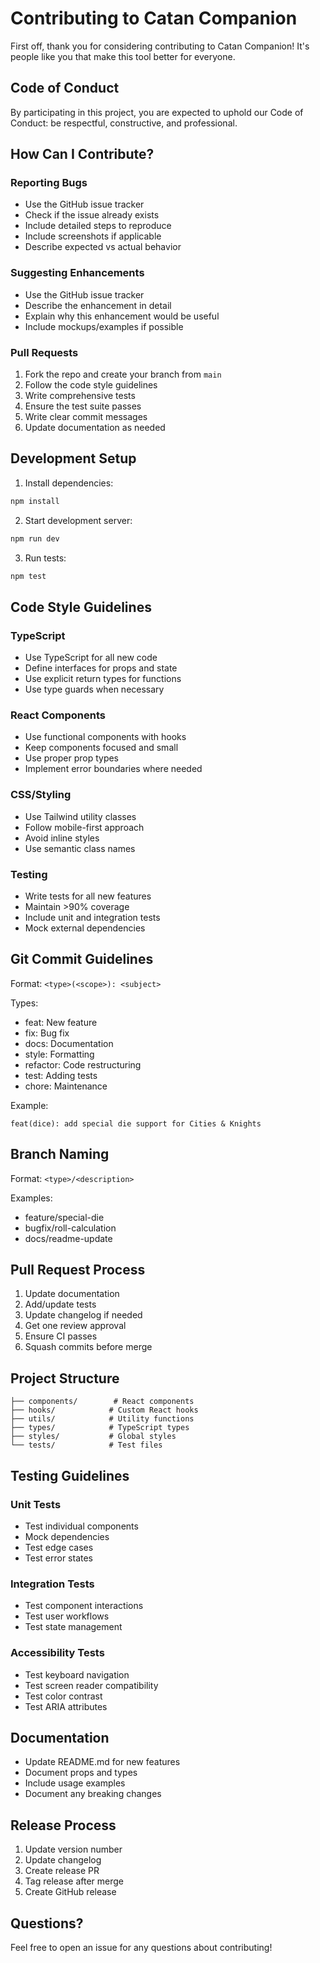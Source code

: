 # Contributing to Catan Companion

First off, thank you for considering contributing to Catan Companion! It's people like you that make this tool better for everyone.

## Code of Conduct

By participating in this project, you are expected to uphold our Code of Conduct: be respectful, constructive, and professional.

## How Can I Contribute?

### Reporting Bugs
- Use the GitHub issue tracker
- Check if the issue already exists
- Include detailed steps to reproduce
- Include screenshots if applicable
- Describe expected vs actual behavior

### Suggesting Enhancements
- Use the GitHub issue tracker
- Describe the enhancement in detail
- Explain why this enhancement would be useful
- Include mockups/examples if possible

### Pull Requests

1. Fork the repo and create your branch from `main`
2. Follow the code style guidelines
3. Write comprehensive tests
4. Ensure the test suite passes
5. Write clear commit messages
6. Update documentation as needed

## Development Setup

1. Install dependencies:
```bash
npm install
```

2. Start development server:
```bash
npm run dev
```

3. Run tests:
```bash
npm test
```

## Code Style Guidelines

### TypeScript
- Use TypeScript for all new code
- Define interfaces for props and state
- Use explicit return types for functions
- Use type guards when necessary

### React Components
- Use functional components with hooks
- Keep components focused and small
- Use proper prop types
- Implement error boundaries where needed

### CSS/Styling
- Use Tailwind utility classes
- Follow mobile-first approach
- Avoid inline styles
- Use semantic class names

### Testing
- Write tests for all new features
- Maintain >90% coverage
- Include unit and integration tests
- Mock external dependencies

## Git Commit Guidelines

Format: `<type>(<scope>): <subject>`

Types:
- feat: New feature
- fix: Bug fix
- docs: Documentation
- style: Formatting
- refactor: Code restructuring
- test: Adding tests
- chore: Maintenance

Example:
```
feat(dice): add special die support for Cities & Knights
```

## Branch Naming

Format: `<type>/<description>`

Examples:
- feature/special-die
- bugfix/roll-calculation
- docs/readme-update

## Pull Request Process

1. Update documentation
2. Add/update tests
3. Update changelog if needed
4. Get one review approval
5. Ensure CI passes
6. Squash commits before merge

## Project Structure

```
├── components/        # React components
├── hooks/            # Custom React hooks
├── utils/            # Utility functions
├── types/            # TypeScript types
├── styles/           # Global styles
└── tests/            # Test files
```

## Testing Guidelines

### Unit Tests
- Test individual components
- Mock dependencies
- Test edge cases
- Test error states

### Integration Tests
- Test component interactions
- Test user workflows
- Test state management

### Accessibility Tests
- Test keyboard navigation
- Test screen reader compatibility
- Test color contrast
- Test ARIA attributes

## Documentation

- Update README.md for new features
- Document props and types
- Include usage examples
- Document any breaking changes

## Release Process

1. Update version number
2. Update changelog
3. Create release PR
4. Tag release after merge
5. Create GitHub release

## Questions?

Feel free to open an issue for any questions about contributing!